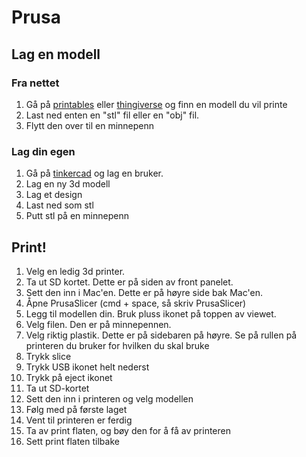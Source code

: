 # Prusa

## Lag en modell
### Fra nettet
1. Gå på [printables](https://printables.com) eller [thingiverse](https://thingiverse.com) og finn en modell du vil printe
2. Last ned enten en "stl" fil eller en "obj" fil.
3. Flytt den over til en minnepenn

### Lag din egen
1. Gå på [tinkercad](https://tinkercad.com) og lag en bruker.
2. Lag en ny 3d modell
3. Lag et design
4. Last ned som stl
5. Putt stl på en minnepenn

## Print!
1. Velg en ledig 3d printer. 
2. Ta ut SD kortet. Dette er på siden av front panelet.
3. Sett den inn i Mac'en. Dette er på høyre side bak Mac'en.
4. Åpne PrusaSlicer (cmd + space, så skriv PrusaSlicer)
5. Legg til modellen din. Bruk pluss ikonet på toppen av viewet.
6. Velg filen. Den er på minnepennen.
7. Velg riktig plastik. Dette er på sidebaren på høyre. Se på rullen på printeren du bruker for hvilken du skal bruke
8. Trykk slice
9. Trykk USB ikonet helt nederst
10. Trykk på eject ikonet
11. Ta ut SD-kortet
12. Sett den inn i printeren og velg modellen
13. Følg med på første laget
14. Vent til printeren er ferdig
15. Ta av print flaten, og bøy den for å få av printeren
16. Sett print flaten tilbake
